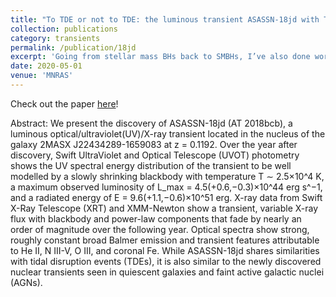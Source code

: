 ```yaml
---
title: "To TDE or not to TDE: the luminous transient ASASSN-18jd with TDE-like and AGN-like qualities"
collection: publications
category: transients
permalink: /publication/18jd
excerpt: 'Going from stellar mass BHs back to SMBHs, I’ve also done work on TDEs detected by ASAS-SN.  TDEs are the luminous flares that occur when a star gets ripped apart by the tidal forces of a SMBH and is accreted.  My first, first-author paper at OSU was characterizing ASASSN-18jd, a peculiar event that is not quite a TDE, and not quite an AGN.  At the time, ASASSN-18jd was unique in its peculiarity, but newer work has shown there to be a handful of ambiguous nuclear transients (ANTs) with similar in-between-TDE-and-AGN properties.'
date: 2020-05-01
venue: 'MNRAS'
---
```


Check out the paper <a href="(https://ui.adsabs.harvard.edu/abs/2020MNRAS.494.2538N/abstract)" target="_blank">here</a>!

Abstract: We present the discovery of ASASSN-18jd (AT 2018bcb), a luminous optical/ultraviolet(UV)/X-ray transient located in the nucleus of the galaxy 2MASX J22434289-1659083 at z = 0.1192. Over the year after discovery, Swift UltraViolet and Optical Telescope (UVOT) photometry shows the UV spectral energy distribution of the transient to be well modelled by a slowly shrinking blackbody with temperature T ∼ 2.5×10^4 K, a maximum observed luminosity of L_max = 4.5(+0.6,−0.3)×10^44 erg s^−1, and a radiated energy of E = 9.6(+1.1,−0.6)×10^51 erg. X-ray data from Swift X-Ray Telescope (XRT) and XMM-Newton show a transient, variable X-ray flux with blackbody and power-law components that fade by nearly an order of magnitude over the following year. Optical spectra show strong, roughly constant broad Balmer emission and transient features attributable to He II, N III-V, O III, and coronal Fe. While ASASSN-18jd shares similarities with tidal disruption events (TDEs), it is also similar to the newly discovered nuclear transients seen in quiescent galaxies and faint active galactic nuclei (AGNs).
